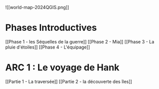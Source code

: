 ![[world-map-2024QGIS.png]]
# Phases Introductives 
[[Phase 1 - les Séquelles de la guerre]]
[[Phase 2 - Mia]]
[[Phase 3 - La pluie d'étoiles]]
[[Phase 4 - L'équipage]]

# ARC 1 : Le voyage de Hank
[[Partie 1 - La traversée]]
[[Partie 2 - la découverte des îles]]